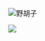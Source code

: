 ![野胡子](https://static.yehuzi.com/blog/cat.gif)

![](https://visitor-badge.glitch.me/badge?page_id=yehuzi.yehuzi)

<!--
- 🔭 I’m currently working on ...
- 🌱 I’m currently learning ...
- 👯 I’m looking to collaborate on ...
- 🤔 I’m looking for help with ...
- 💬 Ask me about ...
- 📫 How to reach me: ...
- 😄 Pronouns: ...
- ⚡ Fun fact: ...
-->
